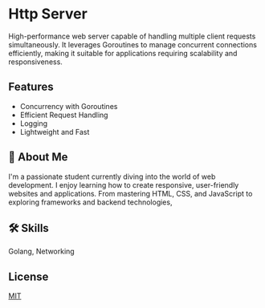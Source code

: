 # Http Server

High-performance web server capable of handling multiple client requests simultaneously. It leverages Goroutines to manage concurrent connections efficiently, making it suitable for applications requiring scalability and responsiveness.


## Features

- Concurrency with Goroutines
- Efficient Request Handling
- Logging
- Lightweight and Fast
## 🚀 About Me
I'm a passionate student currently diving into the world of web development. I enjoy learning how to create responsive, user-friendly websites and applications. From mastering HTML, CSS, and JavaScript to exploring frameworks and backend technologies,


## 🛠 Skills
Golang, Networking


## License

[MIT](https://choosealicense.com/licenses/mit/)

